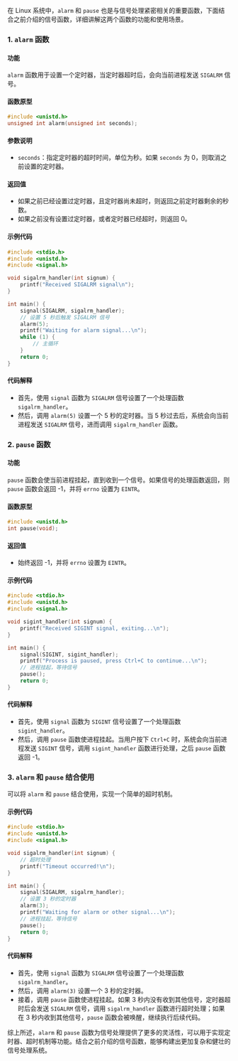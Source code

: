 在 Linux 系统中，`alarm` 和 `pause` 也是与信号处理紧密相关的重要函数，下面结合之前介绍的信号函数，详细讲解这两个函数的功能和使用场景。

### 1. `alarm` 函数
#### 功能
`alarm` 函数用于设置一个定时器，当定时器超时后，会向当前进程发送 `SIGALRM` 信号。

#### 函数原型
```c
#include <unistd.h>
unsigned int alarm(unsigned int seconds);
```
#### 参数说明
- `seconds`：指定定时器的超时时间，单位为秒。如果 `seconds` 为 0，则取消之前设置的定时器。

#### 返回值
- 如果之前已经设置过定时器，且定时器尚未超时，则返回之前定时器剩余的秒数。
- 如果之前没有设置过定时器，或者定时器已经超时，则返回 0。

#### 示例代码
```c
#include <stdio.h>
#include <unistd.h>
#include <signal.h>

void sigalrm_handler(int signum) {
    printf("Received SIGALRM signal\n");
}

int main() {
    signal(SIGALRM, sigalrm_handler);
    // 设置 5 秒后触发 SIGALRM 信号
    alarm(5); 
    printf("Waiting for alarm signal...\n");
    while (1) {
        // 主循环
    }
    return 0;
}
```
#### 代码解释
- 首先，使用 `signal` 函数为 `SIGALRM` 信号设置了一个处理函数 `sigalrm_handler`。
- 然后，调用 `alarm(5)` 设置一个 5 秒的定时器。当 5 秒过去后，系统会向当前进程发送 `SIGALRM` 信号，进而调用 `sigalrm_handler` 函数。

### 2. `pause` 函数
#### 功能
`pause` 函数会使当前进程挂起，直到收到一个信号。如果信号的处理函数返回，则 `pause` 函数会返回 -1，并将 `errno` 设置为 `EINTR`。

#### 函数原型
```c
#include <unistd.h>
int pause(void);
```
#### 返回值
- 始终返回 -1，并将 `errno` 设置为 `EINTR`。

#### 示例代码
```c
#include <stdio.h>
#include <unistd.h>
#include <signal.h>

void sigint_handler(int signum) {
    printf("Received SIGINT signal, exiting...\n");
}

int main() {
    signal(SIGINT, sigint_handler);
    printf("Process is paused, press Ctrl+C to continue...\n");
    // 进程挂起，等待信号
    pause(); 
    return 0;
}
```
#### 代码解释
- 首先，使用 `signal` 函数为 `SIGINT` 信号设置了一个处理函数 `sigint_handler`。
- 然后，调用 `pause` 函数使进程挂起。当用户按下 `Ctrl+C` 时，系统会向当前进程发送 `SIGINT` 信号，调用 `sigint_handler` 函数进行处理，之后 `pause` 函数返回 -1。

### 3. `alarm` 和 `pause` 结合使用
可以将 `alarm` 和 `pause` 结合使用，实现一个简单的超时机制。

#### 示例代码
```c
#include <stdio.h>
#include <unistd.h>
#include <signal.h>

void sigalrm_handler(int signum) {
    // 超时处理
    printf("Timeout occurred!\n");
}

int main() {
    signal(SIGALRM, sigalrm_handler);
    // 设置 3 秒的定时器
    alarm(3); 
    printf("Waiting for alarm or other signal...\n");
    // 进程挂起，等待信号
    pause(); 
    return 0;
}
```
#### 代码解释
- 首先，使用 `signal` 函数为 `SIGALRM` 信号设置了一个处理函数 `sigalrm_handler`。
- 然后，调用 `alarm(3)` 设置一个 3 秒的定时器。
- 接着，调用 `pause` 函数使进程挂起。如果 3 秒内没有收到其他信号，定时器超时后会发送 `SIGALRM` 信号，调用 `sigalrm_handler` 函数进行超时处理；如果在 3 秒内收到其他信号，`pause` 函数会被唤醒，继续执行后续代码。

综上所述，`alarm` 和 `pause` 函数为信号处理提供了更多的灵活性，可以用于实现定时器、超时机制等功能。结合之前介绍的信号函数，能够构建出更加复杂和健壮的信号处理系统。 